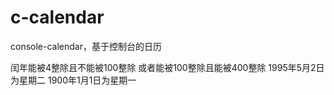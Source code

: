 # c-calendar
console-calendar，基于控制台的日历

闰年能被4整除且不能被100整除
或者能被100整除且能被400整除
1995年5月2日为星期二
1900年1月1日为星期一
